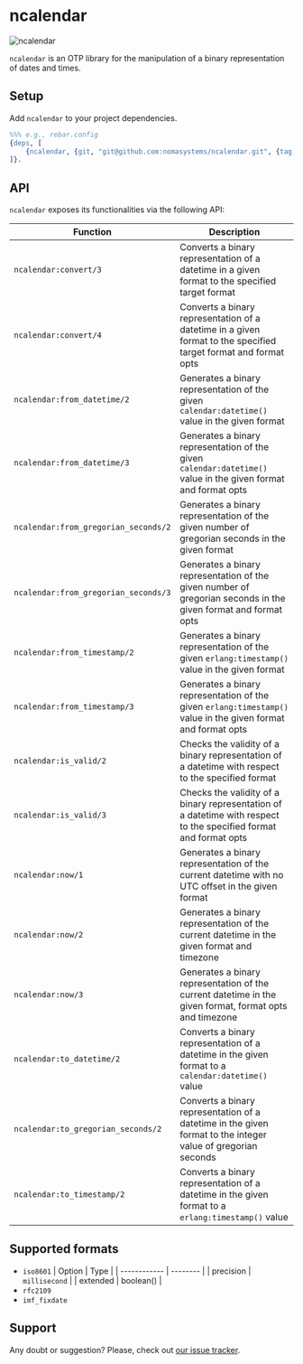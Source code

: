 # ncalendar

![ncalendar](https://github.com/nomasystems/ncalendar/actions/workflows/ci.yml/badge.svg)

`ncalendar` is an OTP library for the manipulation of a binary representation of dates and times.

## Setup

Add `ncalendar` to your project dependencies.

```erl
%%% e.g., rebar.config
{deps, [
    {ncalendar, {git, "git@github.com:nomasystems/ncalendar.git", {tag, "0.2.0"}}}
]}.
```

## API

`ncalendar` exposes its functionalities via the following API:

| Function | Description |
| --------  | ------------ |
| `ncalendar:convert/3` | Converts a binary representation of a datetime in a given format to the specified target format |
| `ncalendar:convert/4` | Converts a binary representation of a datetime in a given format to the specified target format and format opts |
| `ncalendar:from_datetime/2` | Generates a binary representation of the given `calendar:datetime()` value in the given format |
| `ncalendar:from_datetime/3` | Generates a binary representation of the given `calendar:datetime()` value in the given format and format opts|
| `ncalendar:from_gregorian_seconds/2` | Generates a binary representation of the given number of gregorian seconds in the given format |
| `ncalendar:from_gregorian_seconds/3` | Generates a binary representation of the given number of gregorian seconds in the given format and format opts |
| `ncalendar:from_timestamp/2` | Generates a binary representation of the given `erlang:timestamp()` value in the given format |
| `ncalendar:from_timestamp/3` | Generates a binary representation of the given `erlang:timestamp()` value in the given format and format opts |
| `ncalendar:is_valid/2` | Checks the validity of a binary representation of a datetime with respect to the specified format |
| `ncalendar:is_valid/3` | Checks the validity of a binary representation of a datetime with respect to the specified format and format opts |
| `ncalendar:now/1` | Generates a binary representation of the current datetime with no UTC offset in the given format |
| `ncalendar:now/2` | Generates a binary representation of the current datetime in the given format and timezone |
| `ncalendar:now/3` | Generates a binary representation of the current datetime in the given format, format opts and timezone |
| `ncalendar:to_datetime/2` | Converts a binary representation of a datetime in the given format to a `calendar:datetime()` value |
| `ncalendar:to_gregorian_seconds/2` | Converts a binary representation of a datetime in the given format to the integer value of gregorian seconds |
| `ncalendar:to_timestamp/2` | Converts a binary representation of a datetime in the given format to a `erlang:timestamp()` value |

## Supported formats
- `iso8601`
    | Option | Type |
    | ------------ | --------  |
    | precision | `millisecond` |
    | extended | boolean() |
- `rfc2109`
- `imf_fixdate`

## Support

Any doubt or suggestion? Please, check out [our issue tracker](https://github.com/nomasystems/ncalendar/issues).
